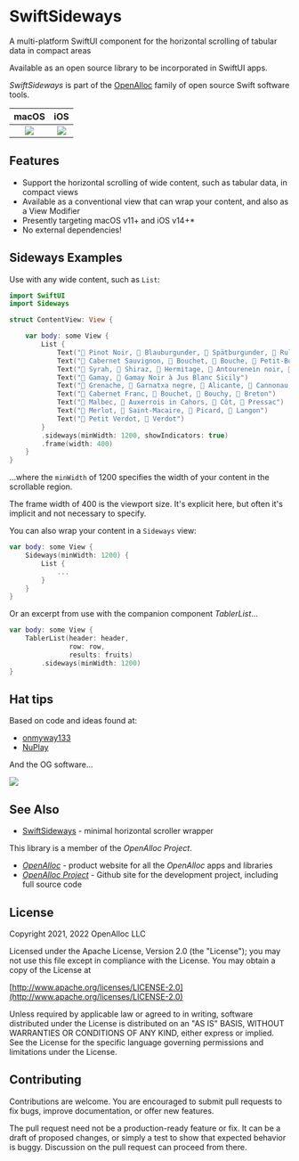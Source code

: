 # SwiftSideways

A multi-platform SwiftUI component for the horizontal scrolling of tabular data in compact areas

Available as an open source library to be incorporated in SwiftUI apps.

_SwiftSideways_ is part of the [OpenAlloc](https://github.com/openalloc) family of open source Swift software tools.

macOS | iOS
:---:|:---:
![](https://github.com/openalloc/SwiftSideways/blob/main/Images/macOSa.png)  |  ![](https://github.com/openalloc/SwiftSideways/blob/main/Images/iOSa.png)

## Features

* Support the horizontal scrolling of wide content, such as tabular data, in compact views
* Available as a conventional view that can wrap your content, and also as a View Modifier
* Presently targeting macOS v11+ and iOS v14+\*
* No external dependencies!

## Sideways Examples

Use with any wide content, such as `List`:

```swift
import SwiftUI
import Sideways

struct ContentView: View {

    var body: some View {
        List {
            Text("🍇 Pinot Noir, 🍇 Blauburgunder, 🍇 Spätburgunder, 🍇 Rulandské modré, 🍇 Pinot Nero")
            Text("🍇 Cabernet Sauvignon, 🍇 Bouchet, 🍇 Bouche, 🍇 Petit-Bouchet, 🍇 Petit-Cabernet, 🍇 Petit-Vidure, 🍇 Vidure, 🍇 Sauvignon Rouge")
            Text("🍇 Syrah, 🍇 Shiraz, 🍇 Hermitage, 🍇 Antourenein noir, 🍇 Candive")
            Text("🍇 Gamay, 🍇 Gamay Noir à Jus Blanc Sicily")
            Text("🍇 Grenache, 🍇 Garnatxa negre, 🍇 Alicante, 🍇 Cannonau, 🍇 Garnacha tinta, 🍇 Grenache noir")
            Text("🍇 Cabernet Franc, 🍇 Bouchet, 🍇 Bouchy, 🍇 Breton")
            Text("🍇 Malbec, 🍇 Auxerrois in Cahors, 🍇 Côt, 🍇 Pressac")
            Text("🍇 Merlot, 🍇 Saint-Macaire, 🍇 Picard, 🍇 Langon")
            Text("🍇 Petit Verdot, 🍇 Verdot")
        }
        .sideways(minWidth: 1200, showIndicators: true)
        .frame(width: 400)
    }
}
```

...where the `minWidth` of 1200 specifies the width of your content in the scrollable region. 

The frame width of 400 is the viewport size. It's explicit here, but often it's implicit and not necessary to specify.

You can also wrap your content in a `Sideways` view:

```swift
var body: some View {
    Sideways(minWidth: 1200) {
        List {
            ...
        }
    }
}
```

Or an excerpt from use with the companion component _TablerList_...

```swift
var body: some View {
    TablerList(header: header,
               row: row,
               results: fruits)
        .sideways(minWidth: 1200)
}
```

## Hat tips

Based on code and ideas found at:

* [onmyway133](https://github.com/onmyway133/blog/issues/769)
* [NuPlay](https://github.com/NuPlay/FitScrollView)

And the OG software...

![](https://github.com/openalloc/SwiftSideways/blob/main/Images/sw.jpg)

## See Also

* [SwiftSideways](https://github.com/openalloc/SwiftSideways) - minimal horizontal scroller wrapper

This library is a member of the _OpenAlloc Project_.

* [_OpenAlloc_](https://openalloc.github.io) - product website for all the _OpenAlloc_ apps and libraries
* [_OpenAlloc Project_](https://github.com/openalloc) - Github site for the development project, including full source code

## License

Copyright 2021, 2022 OpenAlloc LLC

Licensed under the Apache License, Version 2.0 (the "License"); you may not use this file except in compliance with the License. You may obtain a copy of the License at

[http://www.apache.org/licenses/LICENSE-2.0](http://www.apache.org/licenses/LICENSE-2.0)

Unless required by applicable law or agreed to in writing, software distributed under the License is distributed on an "AS IS" BASIS, WITHOUT WARRANTIES OR CONDITIONS OF ANY KIND, either express or implied. See the License for the specific language governing permissions and limitations under the License.

## Contributing

Contributions are welcome. You are encouraged to submit pull requests to fix bugs, improve documentation, or offer new features. 

The pull request need not be a production-ready feature or fix. It can be a draft of proposed changes, or simply a test to show that expected behavior is buggy. Discussion on the pull request can proceed from there.
